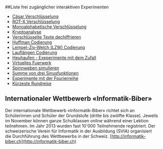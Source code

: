 ##Liste frei zugänglicher interaktiven Experimenten

- [Cäsar Verschlüsselung](http://mgje.github.io/Crypto/exp1/)
- [ROT-X Verschlüsselung](http://mgje.github.io/Crypto/exp3/index.html)
- [Monoalphabetische Verschlüsselung](http://mgje.github.io/Crypto/exp4/index.html)
- [Kryptoanalyse](http://mgje.github.io/Crypto/exp6/index.html)
- [Verschlüsselte Texte dechiffrieren](http://mgje.github.io/Crypto/exp7/index.html)
- [Huffman Codierung](http://mgje.github.io/Codierung/Huffman.html)
- [Lempel-Ziv-Welch (LZW) Codierung](http://mgje.github.io/Codierung/LZW_Mittel.html)
- [Lauflängen Codierung](http://mgje.github.io/Codierung/Lauflaengen_Mini.html)
- [Heuhaufen - Exeperimente mit dem Zufall](http://mgje.github.io/webprogramming/processing/zufallsbilder.html)
- [Virtuelles Fuerwerk](http://mgje.github.io/webprogramming/processing/visuelle_effekte.html)
- [Spinnweben simulieren](http://mgje.github.io/webprogramming/processing/spinnweben.html)
- [Summe von drei Sinusfunktionen](http://mgje.github.io/fourierseries/SinusSumme.html)
- [Experimente mit der Fourierreihe](http://mgje.github.io/fourierseries/Fourierreihen.html)
- [Kürzeste Rundreise](http://mgje.github.io/Interaktive_Experimente/rundreise/)


## Internationaler Wettbewerb «Informatik-Biber»

Der internationale Wettbewerb «Informatik-Biber» richtet sich an Schülerinnen und Schüler der Grundstufe (dritte bis zwölfte Klasse). Jeweils im November können ganze Schulklassen online während einer Lektion teilnehmen. Im Jahr 2013 wurden fast 10'000 Teilnehmende registriert. Der schweizerische Verein für Informatik in der Ausbildung (SVIA) organisiert die Durchführung des Wettbewerbs in der Schweiz. 
[http://informatik-biber.ch](http://informatik-biber.ch)
